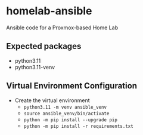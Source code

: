 # homelab-ansible
Ansible code for a Proxmox-based Home Lab

## Expected packages
- python3.11
- python3.11-venv

## Virtual Environment Configuration
- Create the virtual environment
    - `python3.11 -m venv ansible_venv`
    - `source ansible_venv/bin/activate`
    - `python -m pip install --upgrade pip`
    - `python -m pip install -r requirements.txt`
